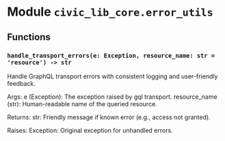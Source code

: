 # Module `civic_lib_core.error_utils`

## Functions

### `handle_transport_errors(e: Exception, resource_name: str = 'resource') -> str`

Handle GraphQL transport errors with consistent logging and user-friendly feedback.

Args:
    e (Exception): The exception raised by gql transport.
    resource_name (str): Human-readable name of the queried resource.

Returns:
    str: Friendly message if known error (e.g., access not granted).

Raises:
    Exception: Original exception for unhandled errors.
